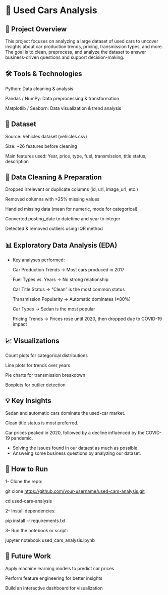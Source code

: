 # 🚗 Used Cars Analysis
## 📌 Project Overview

This project focuses on analyzing a large dataset of used cars to uncover insights about car production trends, pricing, transmission types, and more. The goal is to clean, preprocess, and analyze the dataset to answer business-driven questions and support decision-making.

## 🛠️ Tools & Technologies

Python: Data cleaning & analysis

Pandas / NumPy: Data preprocessing & transformation

Matplotlib / Seaborn: Data visualization & trend analysis

## 📂 Dataset

Source: Vehicles dataset (vehicles.csv)

Size: ~26 features before cleaning

Main features used: Year, price, type, fuel, transmission, title status, description

## 🔎 Data Cleaning & Preparation

Dropped irrelevant or duplicate columns (id, url, image_url, etc.)

Removed columns with >25% missing values

Handled missing data (mean for numeric, mode for categorical)

Converted posting_date to datetime and year to integer

Detected & removed outliers using IQR method

## 📊 Exploratory Data Analysis (EDA)

- Key analyses performed:

  Car Production Trends → Most cars produced in 2017
  
  Fuel Types vs. Years → No strong relationship
  
  Car Title Status → “Clean” is the most common status
  
  Transmission Popularity → Automatic dominates (≈80%)
  
  Car Types → Sedan is the most popular

  Pricing Trends → Prices rose until 2020, then dropped due to COVID-19 impact

## 📈 Visualizations

Count plots for categorical distributions

Line plots for trends over years

Pie charts for transmission breakdown

Boxplots for outlier detection

## 💡 Key Insights

Sedan and automatic cars dominate the used-car market.

Clean title status is most preferred.

Car prices peaked in 2020, followed by a decline influenced by the COVID-19 pandemic.
 - Solving the issues found in our dataest as much as possible.
 - Answeing some business questions by analyzing our dataset.

## 🚀 How to Run

1- Clone the repo:

  git clone https://github.com/your-username/used-cars-analysis.git
  
  cd used-cars-analysis

2- Install dependencies:

   pip install -r requirements.txt

3- Run the notebook or script:

   jupyter notebook used_cars_analysis.ipynb
## 📌 Future Work

Apply machine learning models to predict car prices

Perform feature engineering for better insights

Build an interactive dashboard for visualization
  


